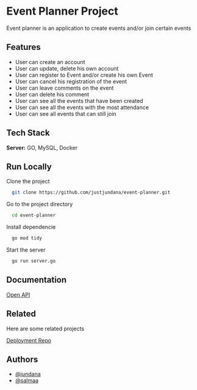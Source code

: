 # Event Planner Project

Event planner is an application to create events and/or join certain events

## Features

- User can create an account
- User can update, delete his own account
- User can register to Event and/or create his own Event
- User can cancel his registration of the event
- User can leave comments on the event
- User can delete his comment
- User can see all the events that have been created
- User can see all the events with the most attendance
- User can see all events that can still join

## Tech Stack

**Server:** GO, MySQL, Docker

## Run Locally

Clone the project

```bash
  git clone https://github.com/justjundana/event-planner.git
```

Go to the project directory

```bash
  cd event-planner
```

Install dependencie

```bash
  go mod tidy
```

Start the server

```bash
  go run server.go
```

## Documentation

[Open API](https://www.notion.so/Event-Planner-1984e250d24b4ae4a7c576e183e47a86)

## Related

Here are some related projects

[Deployment Repo](https://github.com/Sal-maa/event-planner)

## Authors

- [@jundana](https://www.github.com/justjundana)
- [@salmaa](https://www.github.com/Sal-maa)
